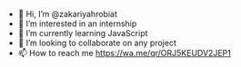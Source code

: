 - 👋 Hi, I’m @zakariyahrobiat
- 👀 I’m interested in an internship
- 🌱 I’m currently learning JavaScript
- 💞️ I’m looking to collaborate on any project
- 📫 How to reach me https://wa.me/qr/ORJ5KEUDV2JEP1

<!---
zakariyahrobiat/zakariyahrobiat is a ✨ special ✨ repository because its `README.md` (this file) appears on your GitHub profile.
You can click the Preview link to take a look at your changes.
--->
